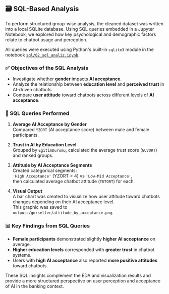 ## 🗃 SQL-Based Analysis

To perform structured group-wise analysis, the cleaned dataset was written into a local SQLite database. Using SQL queries embedded in a Jupyter Notebook, we explored how key psychological and demographic factors relate to chatbot usage and perception.

All queries were executed using Python's built-in `sqlite3` module in the notebook [`sql/02_sql_analiz.ipynb`](sql/02_sql_analiz.ipynb).

### ✅ Objectives of the SQL Analysis

- Investigate whether **gender** impacts **AI acceptance**.
- Analyze the relationship between **education level** and **perceived trust** in AI-driven chatbots.
- Compare **user attitude** toward chatbots across different levels of **AI acceptance**.

### 🧠 SQL Queries Performed

1. **Average AI Acceptance by Gender**  
   Compared `YZORT` (AI acceptance score) between male and female participants.

2. **Trust in AI by Education Level**  
   Grouped by `EğitimDurumu`, calculated the average trust score (`GUVORT`) and ranked groups.

3. **Attitude by AI Acceptance Segments**  
   Created categorical segments:  
   `'High Acceptance'` (YZORT > 4) vs `'Low-Mid Acceptance'`,  
   then calculated average chatbot attitude (`TUTORT`) for each.

4. **Visual Output**  
   A bar chart was created to visualize how user attitude toward chatbots changes depending on their AI acceptance level.  
   This graphic was saved to `outputs/gorseller/attitude_by_acceptance.png`.

### 📊 Key Findings from SQL Queries

- **Female participants** demonstrated slightly **higher AI acceptance** on average.
- **Higher education levels** corresponded with **greater trust** in chatbot systems.
- Users with **high AI acceptance** also reported **more positive attitudes** toward chatbots.

These SQL insights complement the EDA and visualization results and provide a more structured perspective on user perception and acceptance of AI in the banking context.

